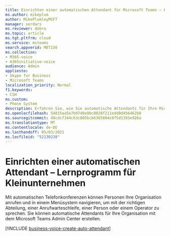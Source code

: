 ```yaml
---
title: Einrichten einer automatischen Attendant für Microsoft Teams – Kleinunternehmen (Lernprogramm)
ms.author: mikeplum
author: MikePlumleyMSFT
manager: serdars
ms.reviewer: dobro
ms.topic: article
ms.tgt.pltfrm: cloud
ms.service: msteams
search.appverid: MET150
ms.collection:
- M365-voice
- m365initiative-voice
audience: Admin
appliesto:
- Skype for Business
- Microsoft Teams
localization_priority: Normal
f1.keywords:
- CSH
ms.custom:
- Phone System
description: Erfahren Sie, wie Sie automatische Attendants für Ihre Microsoft 365 Business Voice.
ms.openlocfilehash: 54815aa5e7b9740a9bc8028f211edd0d456462b0
ms.sourcegitcommit: 49cdcf344c63c805bcb6365804c6f5d1393e926a
ms.translationtype: MT
ms.contentlocale: de-DE
ms.lasthandoff: 05/03/2021
ms.locfileid: "52130238"
---
```

# <a name="set-up-an-auto-attendant---small-business-tutorial"></a>Einrichten einer automatischen Attendant – Lernprogramm für Kleinunternehmen

Mit automatischen Telefonkonferenzen können Personen Ihre Organisation anrufen und in einem Menüsystem navigieren, um mit der richtigen Abteilung, einer Anrufwarteschleife, einer Person oder einem Operator zu sprechen. Sie können automatische Attendants für Ihre Organisation mit dem Microsoft Teams Admin Center erstellen.

[!INCLUDE [business-voice-create-auto-attendant](../includes/business-voice-create-auto-attendant.md)]